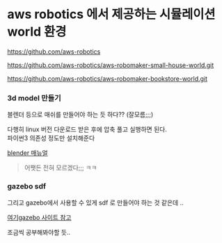 # aws robotics 에서 제공하는 시뮬레이션 world 환경  

https://github.com/aws-robotics

https://github.com/aws-robotics/aws-robomaker-small-house-world.git

https://github.com/aws-robotics/aws-robomaker-bookstore-world.git


### 3d model 만들기
블렌더 등으로 매쉬를 만들어야 하는 듯 하다?? (잘모름;;;)   

다행히 linux 버전 다운로드 받은 후에  압축 풀고 실행하면 된다.  
파이썬3 의존성 정도만 설치해준다   

[blender 매뉴얼](https://docs.blender.org/manual/en/dev/contribute/install/linux.html)

> 어쨋든 전혀 모르겠다;;; ㅋㅋ

### gazebo sdf
그리고 gazebo에서 사용할 수 있게 sdf 로 만들어야 하는 것 같은데 ..

[여기gazebo 사이트 참고](https://classic.gazebosim.org/tutorials?tut=build_model)


조금씩 공부해봐야할 듯..